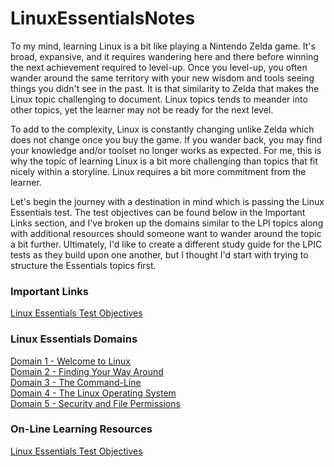 # LinuxEssentialsNotes
To my mind, learning Linux is a bit like playing a Nintendo Zelda game.  It's broad, expansive, and it requires wandering here and there before winning the next achievement required to level-up.  Once you level-up, you often wander around the same territory with your new wisdom and tools seeing things you didn't see in the past.  It is that similarity to Zelda that makes the  Linux topic challenging to document.  Linux topics tends to meander into other topics, yet the learner may not be ready for the next level.   

To add to the complexity, Linux is constantly changing unlike Zelda which does not change once you buy the game.  If you wander back, you may find your knowledge and/or toolset no longer works as expected.  For me, this is why the topic of learning Linux is a bit more challenging than topics that fit nicely within a storyline.  Linux requires a bit more commitment from the learner.  

Let's begin the journey with a destination in mind which is passing the Linux Essentials test.  The test objectives can be found below in the Important Links section, and I've broken up the domains similar to the LPI topics along with additional resources should someone want to wander around the topic a bit further.  Ultimately, I'd like to create a different study guide for the LPIC tests as they build upon one another, but I thought I'd start with trying to structure the Essentials topics first.  

### Important Links 
[Linux Essentials Test Objectives ](https://www.lpi.org/our-certifications/exam-010-objectives)

### Linux Essentials Domains
[Domain 1 - Welcome to Linux](../Domain01/01_Overview.md) </br>
[Domain 2 - Finding Your Way Around](../Domain02/01_Overview.md) </br>
[Domain 3 - The Command-Line](../Domain03/01_Overview.md) </br>
[Domain 4 - The Linux Operating System](../Domain04/01_Overview.md) </br>
[Domain 5 - Security and File Permissions](../Domain05/01_Overview.md) </br>


### On-Line Learning Resources
[Linux Essentials Test Objectives ](https://www.lpi.org/our-certifications/exam-010-objectives)


